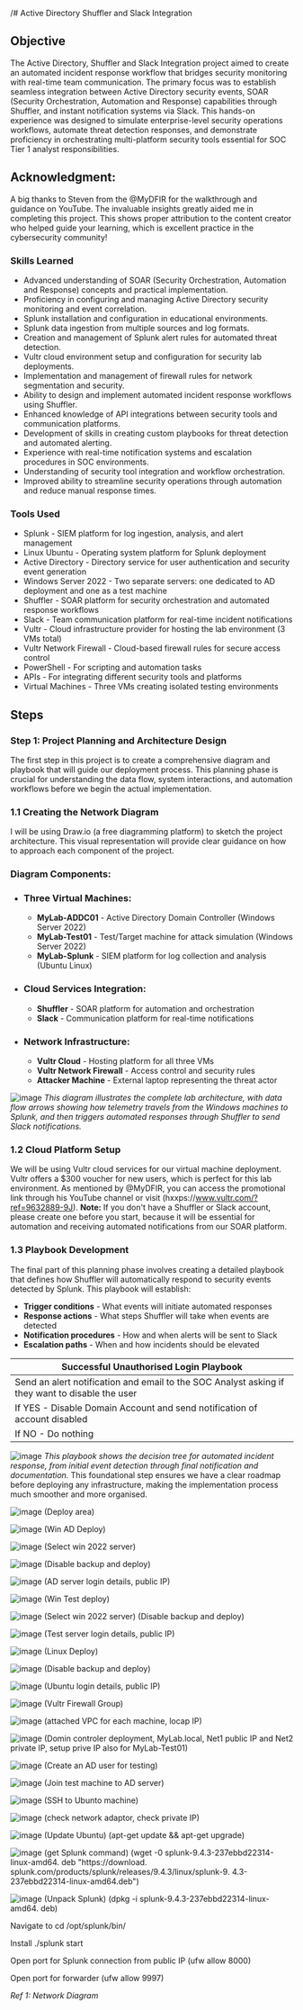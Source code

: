 /# Active Directory Shuffler and Slack Integration

## Objective
The Active Directory, Shuffler and Slack Integration project aimed to create an automated incident response workflow that bridges security monitoring with real-time team communication. The primary focus was to establish seamless integration between Active Directory security events, SOAR (Security Orchestration, Automation and Response) capabilities through Shuffler, and instant notification systems via Slack. This hands-on experience was designed to simulate enterprise-level security operations workflows, automate threat detection responses, and demonstrate proficiency in orchestrating multi-platform security tools essential for SOC Tier 1 analyst responsibilities.

## Acknowledgment:
A big thanks to Steven from the @MyDFIR for the walkthrough and guidance on YouTube. The invaluable insights greatly aided me in completing this project.
This shows proper attribution to the content creator who helped guide your learning, which is excellent practice in the cybersecurity community!

### Skills Learned
- Advanced understanding of SOAR (Security Orchestration, Automation and Response) concepts and practical implementation.
- Proficiency in configuring and managing Active Directory security monitoring and event correlation.
- Splunk installation and configuration in educational environments.
- Splunk data ingestion from multiple sources and log formats.
- Creation and management of Splunk alert rules for automated threat detection.
- Vultr cloud environment setup and configuration for security lab deployments.
- Implementation and management of firewall rules for network segmentation and security.
- Ability to design and implement automated incident response workflows using Shuffler.
- Enhanced knowledge of API integrations between security tools and communication platforms.
- Development of skills in creating custom playbooks for threat detection and automated alerting.
- Experience with real-time notification systems and escalation procedures in SOC environments.
- Understanding of security tool integration and workflow orchestration.
- Improved ability to streamline security operations through automation and reduce manual response times.

### Tools Used
- Splunk - SIEM platform for log ingestion, analysis, and alert management
- Linux Ubuntu - Operating system platform for Splunk deployment
- Active Directory - Directory service for user authentication and security event generation
- Windows Server 2022 - Two separate servers: one dedicated to AD deployment and one as a test machine
- Shuffler - SOAR platform for security orchestration and automated response workflows
- Slack - Team communication platform for real-time incident notifications
- Vultr - Cloud infrastructure provider for hosting the lab environment (3 VMs total)
- Vultr Network Firewall - Cloud-based firewall rules for secure access control
- PowerShell - For scripting and automation tasks
- APIs - For integrating different security tools and platforms
- Virtual Machines - Three VMs creating isolated testing environments

## Steps
### Step 1: Project Planning and Architecture Design
The first step in this project is to create a comprehensive diagram and playbook that will guide our deployment process. This planning phase is crucial for understanding the data flow, system interactions, and automation workflows before we begin the actual implementation.
### 1.1 Creating the Network Diagram
I will be using Draw.io (a free diagramming platform) to sketch the project architecture. This visual representation will provide clear guidance on how to approach each component of the project.
### Diagram Components:

- ### Three Virtual Machines:
    - **MyLab-ADDC01** - Active Directory Domain Controller (Windows Server 2022)
    - **MyLab-Test01** - Test/Target machine for attack simulation (Windows Server 2022)
    - **MyLab-Splunk** - SIEM platform for log collection and analysis (Ubuntu Linux)

- ### Cloud Services Integration:
    - **Shuffler** - SOAR platform for automation and orchestration
    - **Slack** - Communication platform for real-time notifications

- ### Network Infrastructure:
    - **Vultr Cloud** - Hosting platform for all three VMs
    - **Vultr Network Firewall** - Access control and security rules
    - **Attacker Machine** - External laptop representing the threat actor

![image](https://github.com/user-attachments/assets/2bb4cc57-cfe6-48ee-a406-5f01b2443825)
*This diagram illustrates the complete lab architecture, with data flow arrows showing how telemetry travels from the Windows machines to Splunk, and then triggers automated responses through Shuffler to send Slack notifications.*

### 1.2 Cloud Platform Setup
We will be using Vultr cloud services for our virtual machine deployment. Vultr offers a $300 voucher for new users, which is perfect for this lab environment. As mentioned by @MyDFIR, you can access the promotional link through his YouTube channel or visit (hxxps://www.vultr.com/?ref=9632889-9J).
**Note:** If you don't have a Shuffler or Slack account, please create one before you start, because it will be essential for automation and  receiving automated notifications from our SOAR platform.
### 1.3 Playbook Development
The final part of this planning phase involves creating a detailed playbook that defines how Shuffler will automatically respond to security events detected by Splunk. This playbook will establish:

- **Trigger conditions** - What events will initiate automated responses
- **Response actions** - What steps Shuffler will take when events are detected
- **Notification procedures** - How and when alerts will be sent to Slack
- **Escalation paths** - When and how incidents should be elevated

|Successful Unauthorised Login Playbook|
| ------ |
|Send an alert notification and email to the SOC Analyst asking if they want to disable the user|
|If YES - Disable Domain Account and send notification of account disabled|
|If NO - Do nothing|

![image](https://github.com/user-attachments/assets/aa511060-d23d-49db-b1cf-c557b173fefb)
*This playbook shows the decision tree for automated incident response, from initial event detection through final notification and documentation.*
This foundational step ensures we have a clear roadmap before deploying any infrastructure, making the implementation process much smoother and more organised.


![image](https://github.com/user-attachments/assets/d476d42a-8335-4ba8-8f1b-fd8d2aa5a6ee) (Deploy area)


![image](https://github.com/user-attachments/assets/56a11c40-ce58-45ce-948d-740bacd2f418) (Win AD Deploy)


![image](https://github.com/user-attachments/assets/1e966c38-d9b0-42bf-af2d-71f14699d6d3) (Select win 2022 server)

![image](https://github.com/user-attachments/assets/63bcb0c4-396f-4802-948c-579f00c22774)  (Disable backup and deploy)

![image](https://github.com/user-attachments/assets/0ac51e83-ed7f-44b4-ab03-2fa005046725) (AD server login details, public IP)


![image](https://github.com/user-attachments/assets/b7506cf1-c6b0-4bc8-8db7-9ef1ac04d969) (Win Test deploy)


![image](https://github.com/user-attachments/assets/9e72b9dc-2411-40ac-976f-8eeb642ba153) (Select win 2022 server) (Disable backup and deploy)


![image](https://github.com/user-attachments/assets/13563669-ac3a-4b19-9109-6a33f9d3e808)  (Test server login details, public IP)


![image](https://github.com/user-attachments/assets/14348738-8545-47cd-9bac-412513d59961) (Linux Deploy)

![image](https://github.com/user-attachments/assets/856b5c56-5c44-4c97-b0cb-1550a82be2bb) (Disable backup and deploy)


![image](https://github.com/user-attachments/assets/a6c8c075-0a68-4924-a82b-b6655f873bab) (Ubuntu login details, public IP)


![image](https://github.com/user-attachments/assets/7085be3a-3ea8-4c0d-aa50-1526ac7d947c) (Vultr Firewall Group)


![image](https://github.com/user-attachments/assets/3e6af083-bdab-4e8c-a8ca-64430d570d05) (attached VPC for each machine, locap IP)


![image](https://github.com/user-attachments/assets/a4e7c89a-68d4-4a3f-91a7-5c6a8a85b66f) (Domin controler deployment, MyLab.local, Net1 public IP and Net2 private IP, setup prive IP also for MyLab-Test01)


![image](https://github.com/user-attachments/assets/442981ff-56af-4021-bc86-672477439938) (Create an AD user for testing)


![image](https://github.com/user-attachments/assets/8800341c-7d42-40b5-aa78-3c394da975af) (Join test machine to AD server)


![image](https://github.com/user-attachments/assets/a568d4bd-f485-44bb-a85d-a922b427ec21) (SSH to Ubunto machine)

![image](https://github.com/user-attachments/assets/1baa2429-e809-4460-9b6f-3b02dc73e5ef) (check network adaptor, check private IP)

![image](https://github.com/user-attachments/assets/4314ecf3-72be-4464-a4ac-ba886fd32fe1) (Update Ubuntu) (apt-get update && apt-get upgrade)


![image](https://github.com/user-attachments/assets/a8282480-e72b-408d-b201-a87fb44827a9) (get Splunk command) (wget -0 splunk-9.4.3-237ebbd22314-linux-amd64. deb "https://download. splunk.com/products/splunk/releases/9.4.3/linux/splunk-9.
4.3-237ebbd22314-linux-amd64.deb")

![image](https://github.com/user-attachments/assets/0b9a589f-01dc-42cc-87be-ca07884ea6fb) (Unpack Splunk) (dpkg -i splunk-9.4.3-237ebbd22314-linux-amd64. deb)

Navigate to cd /opt/splunk/bin/

Install ./splunk start

Open port for Splunk connection from public IP (ufw allow 8000)

Open port for forwarder (ufw allow 9997)
























*Ref 1: Network Diagram*








